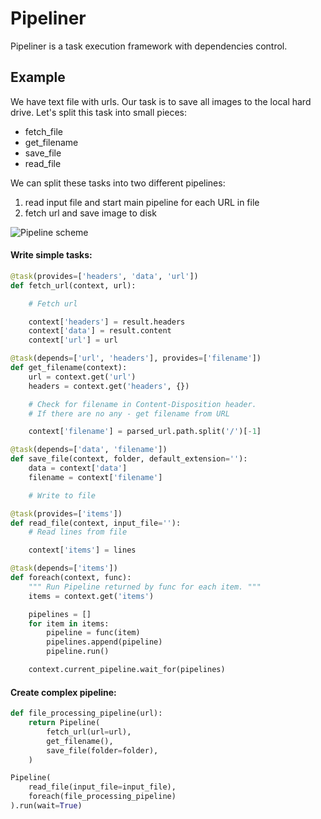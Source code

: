 # Pipeliner

Pipeliner is a task execution framework with dependencies control.

## Example

We have text file with urls. Our task is to save all images to the local hard
drive.
Let's split this task into small pieces:
* fetch_file
* get_filename
* save_file
* read_file

We can split these tasks into two different pipelines:
1. read input file and start main pipeline for each URL in file
2. fetch url and save image to disk

![Pipeline scheme](pipeliner/docs/pipes.png)


#### Write simple tasks:

```python
@task(provides=['headers', 'data', 'url'])
def fetch_url(context, url):

    # Fetch url

    context['headers'] = result.headers
    context['data'] = result.content
    context['url'] = url

@task(depends=['url', 'headers'], provides=['filename'])
def get_filename(context):
    url = context.get('url')
    headers = context.get('headers', {})

    # Check for filename in Content-Disposition header.
    # If there are no any - get filename from URL

    context['filename'] = parsed_url.path.split('/')[-1]

@task(depends=['data', 'filename'])
def save_file(context, folder, default_extension=''):
    data = context['data']
    filename = context['filename']

    # Write to file

@task(provides=['items'])
def read_file(context, input_file=''):
    # Read lines from file

    context['items'] = lines

@task(depends=['items'])
def foreach(context, func):
    """ Run Pipeline returned by func for each item. """
    items = context.get('items')

    pipelines = []
    for item in items:
        pipeline = func(item)
        pipelines.append(pipeline)
        pipeline.run()

    context.current_pipeline.wait_for(pipelines)
```

#### Create complex pipeline:

```python
def file_processing_pipeline(url):
    return Pipeline(
        fetch_url(url=url),
        get_filename(),
        save_file(folder=folder),
    )

Pipeline(
    read_file(input_file=input_file),
    foreach(file_processing_pipeline)
).run(wait=True)

```
